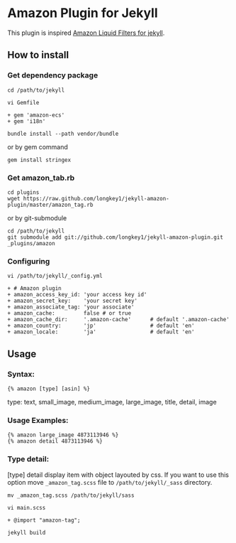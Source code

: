 # Amazon Plugin for Jekyll
This  plugin is inspired [Amazon Liquid Filters for jekyll](http://base0.net/posts/amazon-liquid-filters-for-jekyll/).

## How to install

### Get dependency package

    cd /path/to/jekyll

    vi Gemfile

    + gem 'amazon-ecs'
    + gem 'i18n'

    bundle install --path vendor/bundle

or by gem command

    gem install stringex


### Get amazon_tab.rb

    cd plugins
    wget https://raw.github.com/longkey1/jekyll-amazon-plugin/master/amazon_tag.rb


or by git-submodule

    cd /path/to/jekyll
    git submodule add git://github.com/longkey1/jekyll-amazon-plugin.git _plugins/amazon


### Configuring

    vi /path/to/jekyll/_config.yml

    + # Amazon plugin
    + amazon_access_key_id: 'your access key id'
    + amazon_secret_key:    'your secret key'
    + amazon_associate_tag: 'your associate'
    + amazon_cache:         false # or true
    + amazon_cache_dir:     '.amazon-cache'      # default '.amazon-cache'
    + amazon_country:       'jp'                 # default 'en'
    + amazon_locale:        'ja'                 # default 'en'


## Usage

### Syntax:

    {% amazon [type] [asin] %}

type: text, small_image, medium_image, large_image, title, detail, image

### Usage Examples:

    {% amazon large_image 4873113946 %}
    {% amazon detail 4873113946 %}

### Type detail:

[type] detail display item with object layouted by css.
If you want to use this option move `_amazon_tag.scss` file to `/path/to/jekyll/_sass` directory.

    mv _amazon_tag.scss /path/to/jekyll/sass

    vi main.scss

    + @import "amazon-tag";

    jekyll build
